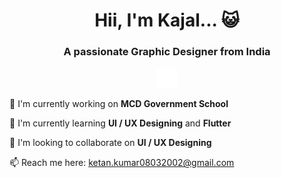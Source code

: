 <h1 align="center">Hii, I'm Kajal... &#128570;</h1>

<h3 align="center">A passionate Graphic Designer from India</h3>

<p align="center">
  <a href="https://www.linkedin.com/in/kajal-sen035/"><img alt="LinkedIN" height="32px" src="img/linkedin.svg"/></a>
</p>

<p>&#128301; I'm currently working on <b>MCD Government School</b></p>
<p>&#127793; I'm currently learning <b>UI / UX Designing</b> and <b>Flutter</b></p>
<p>&#128108; I'm looking to collaborate on <b>UI / UX Designing</b></p>
<!--p>&#129309; I'm looking for help with <b>'NOTHING'</b></p>
<p>&#128193; All of my projects are available <b><code><a href="https://ketanxos.github.io">here</a></code></b></p-->
<p>&#128235; Reach me here: <a href="mailto:ketan.kumar08032002@gmail.com">ketan.kumar08032002@gmail.com</a></p>
